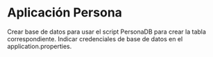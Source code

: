# Aplicación Persona

Crear base de datos para usar el script PersonaDB para crear la tabla correspondiente.
Indicar credenciales de base de datos en el application.properties.